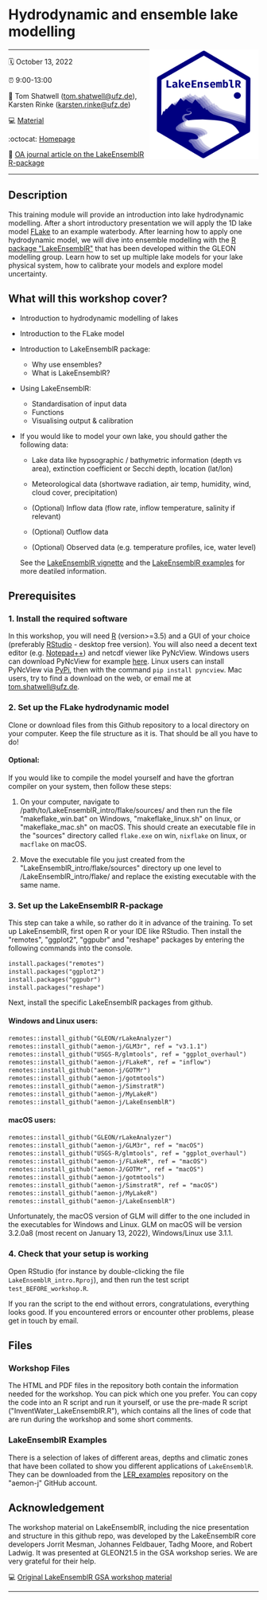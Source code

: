 # Hydrodynamic and ensemble lake modelling

<a href="url"><img src="logo.png" align="right" height="220" width="220"/></a>

------------------------------------------------------------------------

:spiral_calendar: October 13, 2022

:alarm_clock: 9:00-13:00 

:busts_in_silhouette: Tom Shatwell (tom.shatwell@ufz.de), Karsten Rinke (karsten.rinke@ufz.de)

:computer: [Material](https://github.com/shatwell/LakeEnsemblR_intro)

:octocat: [Homepage](https://github.com/aemon-j/LakeEnsemblR)

:page_facing_up: [OA journal article on the LakeEnsemblR R-package](https://doi.org/10.1016/j.envsoft.2021.105101)


------------------------------------------------------------------------

## Description

This training module will provide an introduction into lake 
hydrodynamic modelling. After a short introductory presentation 
we will apply the 1D lake model [FLake](http://www.flake.igb-berlin.de/)
to an example waterbody. After learning how to apply one hydrodynamic model, 
we will dive into ensemble modelling with the [R package
"LakeEnsemblR"](https://github.com/aemon-j/LakeEnsemblR) that has been
developed within the GLEON modelling group. Learn how to set up multiple
lake models for your lake physical system, how to calibrate your models
and explore model uncertainty. 


## What will this workshop cover?

* Introduction to hydrodynamic modelling of lakes

* Introduction to the FLake model

* Introduction to LakeEnsemblR package: 
    - Why use ensembles? 
    - What is LakeEnsemblR?

* Using LakeEnsemblR: 
    - Standardisation of input data 
    - Functions 
    - Visualising output & calibration 

* If you would like to model your own lake, you should gather the following data:
    - Lake data like hypsographic / bathymetric information (depth vs area), extinction coefficient or Secchi depth, location (lat/lon)
    - Meteorological data (shortwave radiation, air temp, humidity, wind, cloud cover, precipitation)
    
    - (Optional) Inflow data (flow rate, inflow temperature, salinity if relevant)
    - (Optional) Outflow data
    - (Optional) Observed data (e.g. temperature profiles, ice, water level)
    
    See the [LakeEnsemblR vignette](https://github.com/aemon-j/LakeEnsemblR/blob/main/vignettes/LakeEnsemblR_vignette.pdf) and the [LakeEnsemblR examples](https://github.com/aemon-j/LER_examples) for more deatiled information.
    
    
## Prerequisites

### 1. Install the required software

In this workshop, you will need [R](https://www.r-project.org/) (version>=3.5) and a GUI of your choice (preferably
[RStudio](https://www.rstudio.com/products/rstudio/download/) - desktop
free version). You will also need a decent text editor (e.g.
[Notepad++](https://notepad-plus-plus.org/downloads/)) and netcdf viewer
like PyNcView. Windows users can download PyNcView for example
[here](https://getwinpcsoft.com/PyNcView-2257247/). Linux users can
install PyNcView via [PyPi](https://pypi.python.org/pypi), then with the
command ```pip install pyncview```. Mac users, try to find a download on the web, or email me
at tom.shatwell@ufz.de.

### 2. Set up the FLake hydrodynamic model

Clone or download files from this Github repository to a local directory on your computer. 
Keep the file structure as it is. That should be all you have to do! 

#### Optional: 
If you would like to compile the model yourself and have the gfortran compiler on your system,
then follow these steps:

  1. On your computer, navigate to /path/to/LakeEnsemblR_intro/flake/sources/ and then
    run the file "makeflake_win.bat" on Windows, "makeflake_linux.sh" on linux, or "makeflake_mac.sh" on macOS. 
    This should create an executable file in the "sources" directory called ```flake.exe``` on win, 
    ```nixflake``` on linux, or ```macflake``` on macOS.
    
  2. Move the executable file you just created from the "LakeEnsemblR_intro/flake/sources" directory 
  up one level to /LakeEnsemblR_intro/flake/ and replace the existing executable with the same name.


### 3. Set up the LakeEnsemblR R-package 

This step can take a while, so rather do it in advance of the training. 
To set up LakeEnsemblR, first open R or your IDE like RStudio. Then install the "remotes", "ggplot2", "ggpubr" and "reshape" 
packages by entering the following commands into the console.
```
install.packages("remotes")
install.packages("ggplot2")
install.packages("ggpubr")
install.packages("reshape")
```
Next, install the specific LakeEnsemblR packages from github. 

#### Windows and Linux users:
```
remotes::install_github("GLEON/rLakeAnalyzer")
remotes::install_github("aemon-j/GLM3r", ref = "v3.1.1")
remotes::install_github("USGS-R/glmtools", ref = "ggplot_overhaul")
remotes::install_github("aemon-j/FLakeR", ref = "inflow")
remotes::install_github("aemon-j/GOTMr")
remotes::install_github("aemon-j/gotmtools")
remotes::install_github("aemon-j/SimstratR")
remotes::install_github("aemon-j/MyLakeR")
remotes::install_github("aemon-j/LakeEnsemblR")
```


#### macOS users:
```
remotes::install_github("GLEON/rLakeAnalyzer")
remotes::install_github("aemon-j/GLM3r", ref = "macOS")
remotes::install_github("USGS-R/glmtools", ref = "ggplot_overhaul")
remotes::install_github("aemon-j/FLakeR", ref = "macOS")
remotes::install_github("aemon-J/GOTMr", ref = "macOS")
remotes::install_github("aemon-j/gotmtools")
remotes::install_github("aemon-j/SimstratR", ref = "macOS")
remotes::install_github("aemon-j/MyLakeR")
remotes::install_github("aemon-j/LakeEnsemblR")
```

Unfortunately, the macOS version of GLM will differ to the one included in the executables for Windows and Linux. GLM on macOS will be version 3.2.0a8 (most recent on January 13, 2022), Windows/Linux use 3.1.1.


### 4. Check that your setup is working

Open RStudio (for instance by double-clicking the file ```LakeEnsemblR_intro.Rproj```), 
and then run the test script ```test_BEFORE_workshop.R```.

If you ran the script to the end without errors, congratulations, everything looks good.
If you encountered errors or encounter other problems, please get in touch by email.

## Files

### Workshop Files 

The HTML and PDF files in the repository both
contain the information needed for the workshop. You can pick which one
you prefer. You can copy the code into an R script and run it yourself,
or use the pre-made R script ("InventWater_LakeEnsemblR.R"), which
contains all the lines of code that are run during the workshop and some
short comments.

### LakeEnsemblR Examples 

There is a selection of lakes of different
areas, depths and climatic zones that have been collated to show you
different applications of ```LakeEnsemblR```. They can be downloaded from
the [LER_examples](https://github.com/aemon-j/LER_examples) repository
on the "aemon-j" GitHub account.


## Acknowledgement

The workshop material on LakeEnsemblR, including the nice presentation and structure
in this github repo, was developed by the LakeEnsemblR core
developers Jorrit Mesman, Johannes Feldbauer, Tadhg Moore, and Robert
Ladwig. It was presented at GLEON21.5 in the GSA workshop series. We are
very grateful for their help. 

:computer: [Original LakeEnsemblR GSA workshop material](https://github.com/gsagleon/G21.5_GSA_workshop/tree/master/LakeEnsemblR)



------------------------------------------------------------------------

